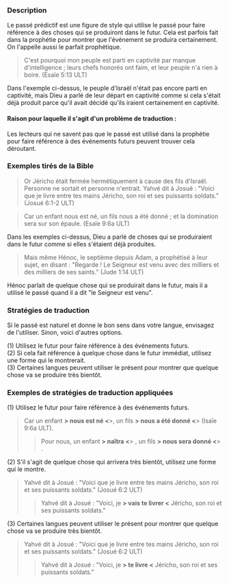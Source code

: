 ### Description

Le passé prédictif est une figure de style qui utilise le passé pour faire référence à des choses qui se produiront dans le futur. Cela est parfois fait dans la prophétie pour montrer que l'événement se produira certainement. On l'appelle aussi le parfait prophétique.

> C'est pourquoi mon peuple est parti en captivité par manque d'intelligence ;
> leurs chefs honorés ont faim, et leur peuple n'a rien à boire. (Esaïe 5:13 ULT)

Dans l'exemple ci-dessus, le peuple d'Israël n'était pas encore parti en captivité, mais Dieu a parlé de leur départ en captivité comme si cela s'était déjà produit parce qu'il avait décidé qu'ils iraient certainement en captivité.

#### Raison pour laquelle il s'agit d'un problème de traduction :

Les lecteurs qui ne savent pas que le passé est utilisé dans la prophétie pour faire référence à des événements futurs peuvent trouver cela déroutant.

### Exemples tirés de la Bible

> Or Jéricho était fermée hermétiquement à cause des fils d'Israël. Personne ne sortait et personne n'entrait. Yahvé dit à Josué : "Voici que je livre entre tes mains Jéricho, son roi et ses puissants soldats." (Josué 6:1-2 ULT)

> Car un enfant nous est né, un fils nous a été donné ;
> et la domination sera sur son épaule. (Esaïe 9:6a ULT)

Dans les exemples ci-dessus, Dieu a parlé de choses qui se produiraient dans le futur comme si elles s'étaient déjà produites.

> Mais même Hénoc, le septième depuis Adam, a prophétisé à leur sujet, en disant : "Regarde ! Le Seigneur est venu avec des milliers et des milliers de ses saints." (Jude 1:14 ULT)

Hénoc parlait de quelque chose qui se produirait dans le futur, mais il a utilisé le passé quand il a dit "le Seigneur est venu".

### Stratégies de traduction

Si le passé est naturel et donne le bon sens dans votre langue, envisagez de l'utiliser. Sinon, voici d'autres options.

(1) Utilisez le futur pour faire référence à des événements futurs.<br>
(2) Si cela fait référence à quelque chose dans le futur immédiat, utilisez une forme qui le montrerait.<br>
(3) Certaines langues peuvent utiliser le présent pour montrer que quelque chose va se produire très bientôt.

### Exemples de stratégies de traduction appliquées

(1) Utilisez le futur pour faire référence à des événements futurs.

> Car un enfant **> nous est né <**>, un fils **> nous a été donné <**> (Isaïe 9:6a ULT).
> > Pour nous, un enfant **> naîtra <**> , un fils **> nous sera donné <**> .

(2) S'il s'agit de quelque chose qui arrivera très bientôt, utilisez une forme qui le montre.

> Yahvé dit à Josué : "Voici que je livre entre tes mains Jéricho, son roi et ses puissants soldats." (Josué 6:2 ULT)
>
> > Yahvé dit à Josué : "Voici, je **> vais te livrer <** Jéricho, son roi et ses puissants soldats."

(3) Certaines langues peuvent utiliser le présent pour montrer que quelque chose va se produire très bientôt.

> Yahvé dit à Josué : "Voici que je livre entre tes mains Jéricho, son roi et ses puissants soldats." (Josué 6:2 ULT)
>
> > Yahvé dit à Josué : "Voici, je **> te livre <** Jéricho, son roi et ses puissants soldats."
